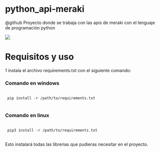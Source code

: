 # python_api-meraki
@github
Proyecto donde se trabaja con las apis de meraki con el lenguaje de programación python

<img src="https://user-images.githubusercontent.com/111472825/186248260-71b647ac-1e7d-4f4e-bb1c-33c9fe03805e.png">


<h1>Requisitos y uso</h1>


<p>1 instala el archivo requirements.txt con el siguiente comando:<p>
 <h3>Comando en windows</h3>
<div class="snippet-clipboard-content notranslate position-relative overflow-auto">
<pre class="notranslate">
 <code>
 pip install -r /path/to/requirements.txt
</code>
</pre>
</div>
<h3>Comando en linux</h3>
<div class="snippet-clipboard-content notranslate position-relative overflow-auto">
<pre class="notranslate">
 <code>
 pip3 install -r /path/to/requirements.txt
</code>
</div>
 </pre>
<p>Esto instalará todas las librerias que pudieras necesitar en el proyecto.</p>
